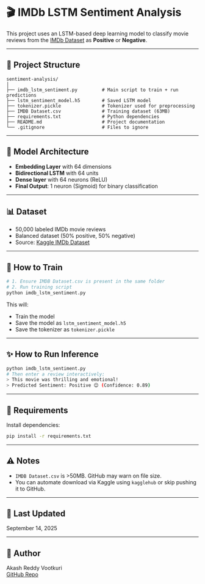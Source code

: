 
# 🎬 IMDb LSTM Sentiment Analysis

This project uses an LSTM-based deep learning model to classify movie reviews from the [IMDb Dataset](https://www.kaggle.com/datasets/lakshmi25npathi/imdb-dataset-of-50k-movie-reviews) as **Positive** or **Negative**.

---

## 🚀 Project Structure

```
sentiment-analysis/
│
├── imdb_lstm_sentiment.py         # Main script to train + run predictions
├── lstm_sentiment_model.h5        # Saved LSTM model
├── tokenizer.pickle               # Tokenizer used for preprocessing
├── IMDB Dataset.csv               # Training dataset (63MB)
├── requirements.txt               # Python dependencies
├── README.md                      # Project documentation
└── .gitignore                     # Files to ignore
```

---

## 🧠 Model Architecture

- **Embedding Layer** with 64 dimensions
- **Bidirectional LSTM** with 64 units
- **Dense layer** with 64 neurons (ReLU)
- **Final Output**: 1 neuron (Sigmoid) for binary classification

---

## 📊 Dataset

- 50,000 labeled IMDb movie reviews
- Balanced dataset (50% positive, 50% negative)
- Source: [Kaggle IMDb Dataset](https://www.kaggle.com/datasets/lakshmi25npathi/imdb-dataset-of-50k-movie-reviews)

---

## 🧪 How to Train

```bash
# 1. Ensure IMDB Dataset.csv is present in the same folder
# 2. Run training script
python imdb_lstm_sentiment.py
```

This will:
- Train the model
- Save the model as `lstm_sentiment_model.h5`
- Save the tokenizer as `tokenizer.pickle`

---

## ✨ How to Run Inference

```bash
python imdb_lstm_sentiment.py
# Then enter a review interactively:
> This movie was thrilling and emotional!
> Predicted Sentiment: Positive 😊 (Confidence: 0.89)
```

---

## 💾 Requirements

Install dependencies:

```bash
pip install -r requirements.txt
```

---

## ⚠️ Notes

- `IMDB Dataset.csv` is >50MB. GitHub may warn on file size.
- You can automate download via Kaggle using `kagglehub` or skip pushing it to GitHub.

---

## 📅 Last Updated

September 14, 2025

---

## 📌 Author

Akash Reddy Vootkuri  
[GitHub Repo](https://github.com/Akashreddyvoo/sentiment-analysis)
